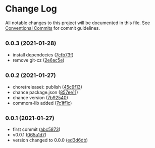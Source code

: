# Change Log

All notable changes to this project will be documented in this file.
See [Conventional Commits](https://conventionalcommits.org) for commit guidelines.

## <small>0.0.3 (2021-01-28)</small>

* install dependecies ([7cfb73f](https://github.com/gmahechas/jaya-lal-monorepos/commit/7cfb73f))
* remove git-cz ([2e6ac5e](https://github.com/gmahechas/jaya-lal-monorepos/commit/2e6ac5e))



## <small>0.0.2 (2021-01-27)</small>

* chore(release): publish ([45c9f13](https://github.com/gmahechas/jaya-lal-monorepos/commit/45c9f13))
* chance package.json ([857ee11](https://github.com/gmahechas/jaya-lal-monorepos/commit/857ee11))
* chance version ([7b92540](https://github.com/gmahechas/jaya-lal-monorepos/commit/7b92540))
* commom-lib added ([7c1ff1c](https://github.com/gmahechas/jaya-lal-monorepos/commit/7c1ff1c))



## <small>0.0.1 (2021-01-27)</small>

* first commit ([abc5873](https://github.com/gmahechas/jaya-lal-monorepos/commit/abc5873))
* v0.0.1 ([065a1d7](https://github.com/gmahechas/jaya-lal-monorepos/commit/065a1d7))
* version changed  to 0.0.0 ([ed3d6db](https://github.com/gmahechas/jaya-lal-monorepos/commit/ed3d6db))
